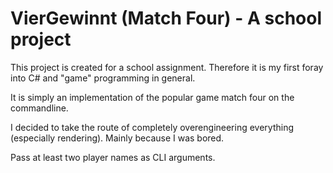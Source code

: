 # VierGewinnt (Match Four) - A school project
This project is created for a school assignment. Therefore it is my first foray into C# and "game" programming in general.

It is simply an implementation of the popular game match four on the commandline.

I decided to take the route of completely overengineering everything (especially rendering). Mainly because I was bored.

Pass at least two player names as CLI arguments.
